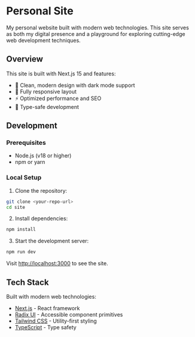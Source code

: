 # Personal Site

My personal website built with modern web technologies. This site serves as both my digital presence and a playground for exploring cutting-edge web development techniques.

## Overview

This site is built with Next.js 15 and features:
- 🎨 Clean, modern design with dark mode support
- 📱 Fully responsive layout
- ⚡ Optimized performance and SEO
- 🎯 Type-safe development

## Development

### Prerequisites

- Node.js (v18 or higher)
- npm or yarn

### Local Setup

1. Clone the repository:
```bash
git clone <your-repo-url>
cd site
```

2. Install dependencies:
```bash
npm install
```

3. Start the development server:
```bash
npm run dev
```

Visit [http://localhost:3000](http://localhost:3000) to see the site.

## Tech Stack

Built with modern web technologies:
- [Next.js](https://nextjs.org) - React framework
- [Radix UI](https://www.radix-ui.com) - Accessible component primitives
- [Tailwind CSS](https://tailwindcss.com) - Utility-first styling
- [TypeScript](https://www.typescriptlang.org) - Type safety
